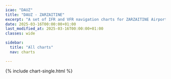 ```yaml
---
icao: "DAUZ"
title: "DAUZ - ZARZAITINE"
excerpt: "A set of IFR and VFR navigation charts for ZARZAITINE Airport"
date: 2025-03-16T00:00:00+01:00
last_modified_at: 2025-03-16T00:00:00+01:00
classes: wide

sidebar:
  title: "All charts"
  nav: charts

---
```


{% include chart-single.html %}